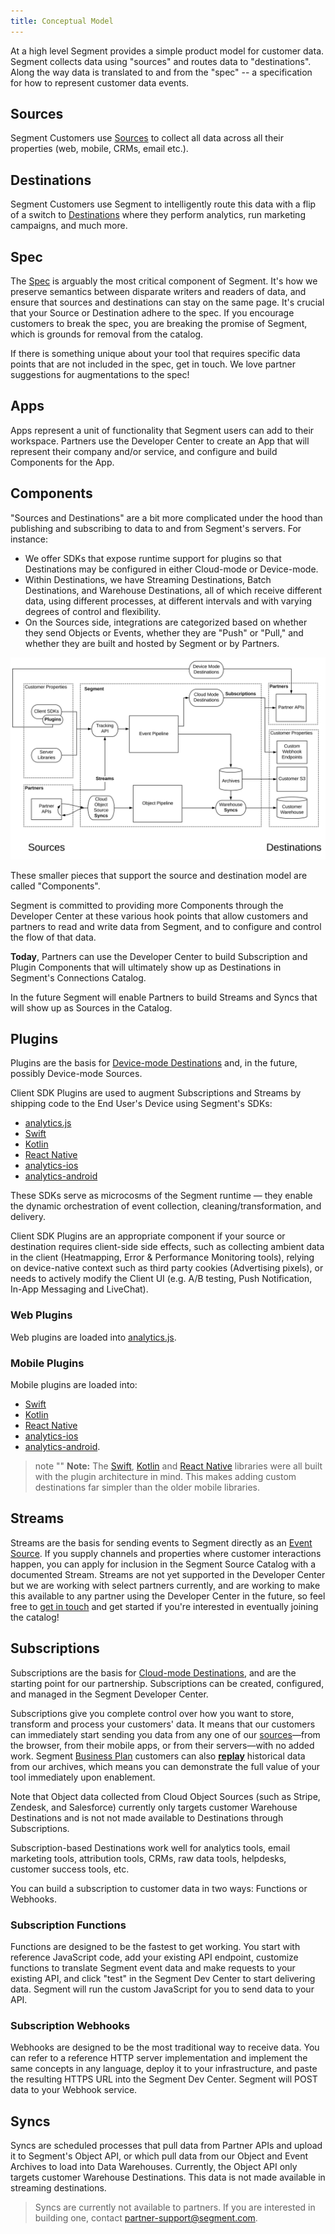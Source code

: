 ```yaml
---
title: Conceptual Model
---
```


At a high level Segment provides a simple product model for customer data. Segment collects data using "sources" and routes data to "destinations". Along the way data is translated to and from the "spec" -- a specification for how to represent customer data events.

## Sources

Segment Customers use [Sources](/docs/connections/sources/) to collect all data across all their properties (web, mobile, CRMs, email etc.).

## Destinations

Segment Customers use Segment to intelligently route this data with a flip of a switch to [Destinations](/docs/connections/destinations/) where they perform analytics, run marketing campaigns, and much more.

## Spec

The [Spec](/docs/connections/spec) is arguably the most critical component of Segment. It's how we preserve semantics between disparate writers and readers of data, and ensure that sources and destinations can stay on the same page. It's crucial that your Source or Destination adhere to the spec. If you encourage customers to break the spec, you are breaking the promise of Segment, which is grounds for removal from the catalog.

If there is something unique about your tool that requires specific data points that are not included in the spec, get in touch. We love partner suggestions for augmentations to the spec!

## Apps

Apps represent a unit of functionality that Segment users can add to their workspace. Partners use the Developer Center to create an App that will represent their company and/or service, and configure and build Components for the App.

## Components

"Sources and Destinations" are a bit more complicated under the hood than publishing and subscribing to data to and from Segment's servers. For instance:

- We offer SDKs that expose runtime support for plugins so that Destinations may be configured in either Cloud-mode or Device-mode.
- Within Destinations, we have Streaming Destinations, Batch Destinations, and Warehouse Destinations, all of which receive different data, using different processes, at different intervals and with varying degrees of control and flexibility.
- On the Sources side, integrations are categorized based on whether they send Objects or Events, whether they are "Push" or "Pull," and whether they are built and hosted by Segment or by Partners.

![Diagram showing how events are processed in Segment.](images/product-model.svg)

These smaller pieces that support the source and destination model are called "Components".

Segment is committed to providing more Components through the Developer Center at these various hook points that allow customers and partners to read and write data from Segment, and to configure and control the flow of that data.

**Today**, Partners can use the Developer Center to build Subscription and Plugin Components that will ultimately show up as Destinations in Segment's Connections Catalog.

In the future Segment will enable Partners to build Streams and Syncs that will show up as Sources in the Catalog.

## Plugins

Plugins are the basis for [Device-mode Destinations](/docs/connections/destinations/#connection-modes) and, in the future, possibly Device-mode Sources.

Client SDK Plugins are used to augment Subscriptions and Streams by shipping code to the End User's Device using Segment's SDKs:

- [analytics.js](/docs/connections/sources/catalog/libraries/website/javascript/)
- [Swift](/docs/connections/sources/catalog/libraries/mobile/apple/destination-plugins/)
- [Kotlin](/docs/connections/sources/catalog/libraries/mobile/kotlin-android/destination-plugins)
- [React Native](/docs/connections/sources/catalog/libraries/mobile/react-native/destination-plugins/)
- [analytics-ios](/docs/connections/sources/catalog/libraries/mobile/ios/#packaging-device-mode-destination-sdks)
- [analytics-android](/docs/connections/sources/catalog/libraries/mobile/android/#sending-data-to-destinations)

These SDKs serve as microcosms of the Segment runtime — they enable the dynamic orchestration of event collection, cleaning/transformation, and delivery.

Client SDK Plugins are an appropriate component if your source or destination requires client-side side effects, such as collecting ambient data in the client (Heatmapping, Error & Performance Monitoring tools), relying on device-native context such as third party cookies (Advertising pixels), or needs to actively modify the Client UI (e.g. A/B testing, Push Notification, In-App Messaging and LiveChat).

### Web Plugins

Web plugins are loaded into [analytics.js](/docs/connections/sources/catalog/libraries/website/javascript/).

### Mobile Plugins

Mobile plugins are loaded into:
- [Swift](/docs/connections/sources/catalog/libraries/mobile/apple/destination-plugins/)
- [Kotlin](/docs/connections/sources/catalog/libraries/mobile/kotlin-android/destination-plugins)
- [React Native](/docs/connections/sources/catalog/libraries/mobile/react-native/destination-plugins/)
- [analytics-ios](/docs/connections/sources/catalog/libraries/mobile/ios/#packaging-device-mode-destination-sdks)
- [analytics-android](/docs/connections/sources/catalog/libraries/mobile/android/#sending-data-to-destinations).

> note ""
> **Note:** The [Swift](/docs/connections/sources/catalog/libraries/mobile/apple/destination-plugins/), [Kotlin](/docs/connections/sources/catalog/libraries/mobile/kotlin-android/destination-plugins) and [React Native](/docs/connections/sources/catalog/libraries/mobile/react-native/destination-plugins/) libraries were all built with the plugin architecture in mind. This makes adding custom destinations far simpler than the older mobile libraries.  

## Streams

Streams are the basis for sending events to Segment directly as an [Event Source](/docs/connections/sources#event-cloud-sources). If you supply channels and properties where customer interactions happen, you can apply for inclusion in the Segment Source Catalog with a documented Stream. Streams are not yet supported in the Developer Center but we are working with select partners currently, and are working to make this available to any partner using the Developer Center in the future, so feel free to [get in touch](https://segment.com/help/contact/) and get started if you're interested in eventually joining the catalog!

## Subscriptions

Subscriptions are the basis for [Cloud-mode Destinations](/docs/connections/destinations/#connection-modes), and are the starting point for our partnership. Subscriptions can be created, configured, and managed in the Segment Developer Center.

Subscriptions give you complete control over how you want to store, transform and process your customers' data. It means that our customers can immediately start sending you data from any one of our [sources](/docs/connections/sources/)—from the browser, from their mobile apps, or from their servers—with no added work. Segment [Business Plan](https://segment.com/pricing/) customers can also [**replay**](/docs/connections/data-export-options/) historical data from our archives, which means you can demonstrate the full value of your tool immediately upon enablement.

Note that Object data collected from Cloud Object Sources (such as Stripe, Zendesk, and Salesforce) currently only targets customer Warehouse Destinations and is not not made available to Destinations through Subscriptions.

Subscription-based Destinations work well for analytics tools, email marketing tools, attribution tools, CRMs, raw data tools, helpdesks, customer success tools, etc.

You can build a subscription to customer data in two ways: Functions or Webhooks.

### Subscription Functions

Functions are designed to be the fastest to get working. You start with reference JavaScript code, add your existing API endpoint, customize functions to translate Segment event data and make requests to your existing API, and click "test" in the Segment Dev Center to start delivering data. Segment will run the custom JavaScript for you to send data to your API.

### Subscription Webhooks

Webhooks are designed to be the most traditional way to receive data. You can refer to a reference HTTP server implementation and implement the same concepts in any language, deploy it to your infrastructure, and paste the resulting HTTPS URL into the Segment Dev Center. Segment will POST data to your Webhook service.

## Syncs

Syncs are scheduled processes that pull data from Partner APIs and upload it to Segment's Object API, or which pull data from our Object and Event Archives to load into Data Warehouses. Currently, the Object API only targets customer Warehouse Destinations. This data is not made available in streaming destinations.

> Syncs are currently not available to partners. If you are interested in building one, contact partner-support@segment.com.
